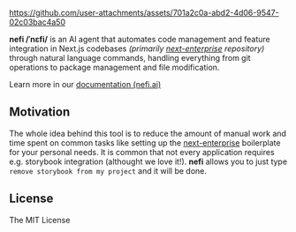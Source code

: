 


https://github.com/user-attachments/assets/701a2c0a-abd2-4d06-9547-02c03bac4a50


**nefi /ˈnɛfi/** is an AI agent that automates code management and feature integration in Next.js codebases _(primarily [next-enterprise] repository)_ through natural language commands, handling everything from git operations to package management and file modification.

Learn more in our [documentation (nefi.ai)](https://nefi.ai/)

## Motivation

The whole idea behind this tool is to reduce the amount of manual work and time spent on common tasks like setting up the [next-enterprise] boilerplate for your personal needs. It is common that not every application requires e.g. storybook integration (althought we love it!). **nefi** allows you to just type `remove storybook from my project` and it will be done.

[next-enterprise]: https://github.com/Blazity/next-enterprise

## License

The MIT License

